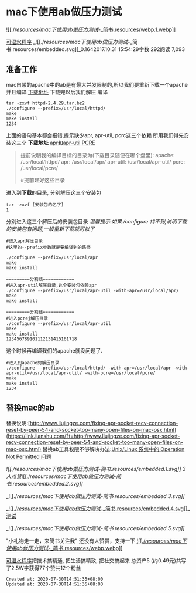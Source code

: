 
# mac下使用ab做压力测试

[![[./_resources/mac下使用ab做压力测试_-_简书.resources/webp.1.webp]]](https://www.jianshu.com/u/31d69495d0ef)

[可湿水程序](https://www.jianshu.com/u/31d69495d0ef)
_![[./_resources/mac下使用ab做压力测试_-_简书.resources/embedded.svg]]_0.1642017.10.31 15:54:29字数 292阅读 7,093

## 准备工作

mac自带的apache中的ab是有最大并发限制的,所以我们要重新下载一个apache并且编译
[下载地址](https://link.jianshu.com/?t=http://httpd.apache.org/download.cgi#apache24)
下载完以后我们解压
编译

    tar -zxvf httpd-2.4.29.tar.bz2
    ./configure --prefix=/usr/local/httpd/
    make
    make install
    1234

上面的语句基本都会报错,提示缺少apr, apr-util, pcrc这三个依赖
所用我们得先安装这三个
**下载地址**
[apr和apr-util](https://link.jianshu.com/?t=http://apr.apache.org/download.cgi)
[PCRE](https://link.jianshu.com/?t=https://ftp.pcre.org/pub/pcre/)

> 提前说明我的编译目标的目录为(下载目录随便在哪个盘里):
> apache: /usr/local/httpd/
> apr: /usr/local/apr/
> apr-util: /usr/local/apr-util/
> pcre: /usr/local/pcre/
> 
> #提前建好这些目录

进入到**下载**的目录,
分别解压这三个安装包

    tar -zxvf [安装包的名字]
    1

分别进入这三个解压后的安装包目录
_温馨提示:如果./configure 找不到,说明下载的安装包有问题,一般重新下载就可以了_

    #进入apr解压目录
    #这里的--prefix参数就是要编译到的路径
    
    ./configure --prefix=/usr/local/apr 
    make
    make install
    
    =========分割线============
    #进入apr-util解压目录,这个安装包依赖apr
    ./configure --prefix=/usr/local/apr-util -with-apr=/usr/local/apr/
    make
    make install
    
    =========分割线============
    #进入pcrej解压目录
    ./configure --prefix=/usr/local/apr-util
    make
    make install
    123456789101112131415161718

这个时候再编译我们的apache就没问题了.

    #进入到apache的解压目录
    ./configure --prefix=/usr/local/httpd/ -with-apr=/usr/local/apr -with-apr-util=/usr/local/apr-util/ -with-pcre=/usr/local/pcre/
    make
    make install
    1234

## 替换mac的ab

替换说明:[http://www.liujingze.com/fixing-apr-socket-recv-connection-reset-by-peer-54-and-socket-too-many-open-files-on-mac-osx.html](https://link.jianshu.com/?t=http://www.liujingze.com/fixing-apr-socket-recv-connection-reset-by-peer-54-and-socket-too-many-open-files-on-mac-osx.html)
替换ab工具权限不够解决办法:[Unix/Linux 系统中的 Operation Not Permitted 问题](https://link.jianshu.com/?t=http://www.barretlee.com/blog/2016/04/06/operation-not-permitted-problem-in-linux-or-unix-system/)

_![[./_resources/mac下使用ab做压力测试_-_简书.resources/embedded.1.svg]]_
3人点赞_![[./_resources/mac下使用ab做压力测试_-_简书.resources/embedded.2.svg]]_

_![[./_resources/mac下使用ab做压力测试_-_简书.resources/embedded.3.svg]]_

[_![[./_resources/mac下使用ab做压力测试_-_简书.resources/embedded.4.svg]]_测试](https://www.jianshu.com/nb/18303613)

_![[./_resources/mac下使用ab做压力测试_-_简书.resources/embedded.5.svg]]_

"小礼物走一走，来简书关注我"
还没有人赞赏，支持一下
[![[./_resources/mac下使用ab做压力测试_-_简书.resources/webp.webp]]](https://www.jianshu.com/u/31d69495d0ef)

[可湿水程序](https://www.jianshu.com/u/31d69495d0ef)把技术搞精通, 把生活搞精致, 把社交搞起来
总资产5 (约0.49元)共写了2.5W字获得77个赞共12个粉丝

    Created at: 2020-07-30T14:51:35+08:00
    Updated at: 2020-07-30T14:51:35+08:00

